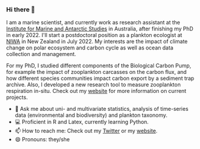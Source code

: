 ### Hi there 👋

I am a marine scientist, and currently work as research assistant at the [Institute for Marine and Antarctic Studies](https://www.imas.utas.edu.au/) in Australia, after finishing my PhD in early 2022. I'll start a postdoctoral position as a plankton ecologist at [NIWA](https://niwa.co.nz/) in New Zealand in July 2022. My interests are the impact of climate change on polar ecosystem and carbon cycle as well as ocean data collection and management. 

For my PhD, I studied different components of the Biological Carbon Pump, for example the impact of zooplankton carcasses on the carbon flux, and how different species communities impact carbon export by a sediment trap archive. Also, I developed a new research tool to measure zooplankton respiration in-situ. Check out my [website](https://svenjahalfter.github.io/projects/) for more information on current projects. 
 
- 💬 Ask me about uni- and multivariate statistics, analysis of time-series data (environmental and biodiversity) and plankton taxonomy.
- 💻 Proficient in R and Latex, currently learning Python.
- 📫 How to reach me: Check out my [Twitter](https://twitter.com/svenja_halfter) or my [website](https://svenjahalfter.github.io/).
- 😄 Pronouns: they/she

